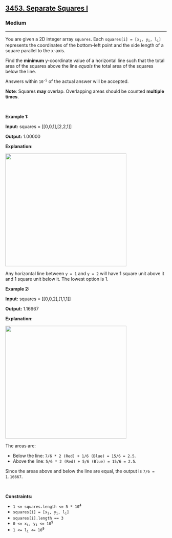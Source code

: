 <h2><a href="https://leetcode.com/problems/separate-squares-i">3453. Separate Squares I</a></h2><h3>Medium</h3><hr><p>You are given a 2D integer array <code>squares</code>. Each <code>squares[i] = [x<sub>i</sub>, y<sub>i</sub>, l<sub>i</sub>]</code> represents the coordinates of the bottom-left point and the side length of a square parallel to the x-axis.</p>

<p>Find the <strong>minimum</strong> y-coordinate value of a horizontal line such that the total area of the squares above the line <em>equals</em> the total area of the squares below the line.</p>

<p>Answers within <code>10<sup>-5</sup></code> of the actual answer will be accepted.</p>

<p><strong>Note</strong>: Squares <strong>may</strong> overlap. Overlapping areas should be counted <strong>multiple times</strong>.</p>

<p>&nbsp;</p>
<p><strong class="example">Example 1:</strong></p>

<div class="example-block">
<p><strong>Input:</strong> <span class="example-io">squares = [[0,0,1],[2,2,1]]</span></p>

<p><strong>Output:</strong> <span class="example-io">1.00000</span></p>

<p><strong>Explanation:</strong></p>

<p><img alt="" src="https://assets.leetcode.com/uploads/2025/01/06/4062example1drawio.png" style="width: 378px; height: 352px;" /></p>

<p>Any horizontal line between <code>y = 1</code> and <code>y = 2</code> will have 1 square unit above it and 1 square unit below it. The lowest option is 1.</p>
</div>

<p><strong class="example">Example 2:</strong></p>

<div class="example-block">
<p><strong>Input:</strong> <span class="example-io">squares = [[0,0,2],[1,1,1]]</span></p>

<p><strong>Output:</strong> <span class="example-io">1.16667</span></p>

<p><strong>Explanation:</strong></p>

<p><img alt="" src="https://assets.leetcode.com/uploads/2025/01/15/4062example2drawio.png" style="width: 378px; height: 352px;" /></p>

<p>The areas are:</p>

<ul>
	<li>Below the line: <code>7/6 * 2 (Red) + 1/6 (Blue) = 15/6 = 2.5</code>.</li>
	<li>Above the line: <code>5/6 * 2 (Red) + 5/6 (Blue) = 15/6 = 2.5</code>.</li>
</ul>

<p>Since the areas above and below the line are equal, the output is <code>7/6 = 1.16667</code>.</p>
</div>

<p>&nbsp;</p>
<p><strong>Constraints:</strong></p>

<ul>
	<li><code>1 &lt;= squares.length &lt;= 5 * 10<sup>4</sup></code></li>
	<li><code>squares[i] = [x<sub>i</sub>, y<sub>i</sub>, l<sub>i</sub>]</code></li>
	<li><code>squares[i].length == 3</code></li>
	<li><code>0 &lt;= x<sub>i</sub>, y<sub>i</sub> &lt;= 10<sup>9</sup></code></li>
	<li><code>1 &lt;= l<sub>i</sub> &lt;= 10<sup>9</sup></code></li>
</ul>

